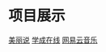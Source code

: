 # 项目展示
<!-- <a target="_blank" href="http://www.baidu.com">百度</a> -->
<a href="./HTML和CSS项目/仿美丽说/index.html">美丽说</a>
<a href="./HTML和CSS项目/学成在线/index.html">学成在线</a>
<a href="./vue项目/music/index.html">网易云音乐</a>